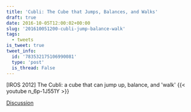 ```yaml
---
title: 'Cubli: The Cube that Jumps, Balances, and Walks'
draft: true
date: 2016-10-05T12:00:02+00:00
slug: '201610051200-cubli-jump-balance-walk'
tags:
  - tweets
is_tweet: true
tweet_info:
  id: '783532175106990081'
  type: 'post'
  is_thread: False
---
```




[IROS 2012] The Cubli: a cube that can jump up, balance, and 'walk' {{< youtube n_6p-1J551Y >}}

[Discussion](https://x.com/sytelus/status/783532175106990081)
